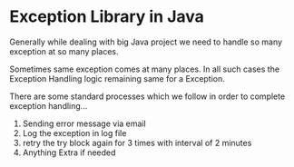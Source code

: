 # Exception Library in Java

Generally while dealing with big Java project we need to handle so many exception at so many places.

Sometimes same exception comes at many places. In all such cases the Exception Handling logic remaining same for a Exception.

There are some standard processes which we follow in order to complete exception handling...

1.  Sending error message via email
2.  Log the exception in log file
3.  retry the try block again for 3 times with interval of 2 minutes
4.  Anything Extra if needed
